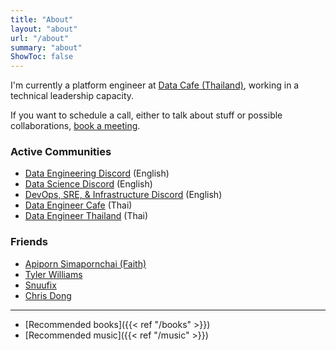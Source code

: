 ```yaml
---
title: "About"
layout: "about"
url: "/about"
summary: "about"
ShowToc: false
---
```


<!--- ![me-at-grill-the-data](/about/me-at-grill-the-data.jpg) -->

I'm currently a platform engineer at [Data Cafe (Thailand)](https://www.datacafethailand.com/), working in a technical leadership capacity.

If you want to schedule a call, either to talk about stuff or possible collaborations, [book a meeting](https://cal.com/karn-wong-uuhbtm/).


[//]: # (### Timeline)

[//]: # ()
[//]: # (![Timeline]&#40;images/2023-10-09-14-13-19.png&#41;)

### Active Communities

- [Data Engineering Discord](https://invite.gg/dataengineering) (English)
- [Data Science Discord](https://discord.com/invite/UYNaemm) (English)
- [DevOps, SRE, & Infrastructure Discord](https://discord.com/invite/VEEnHkPzY6) (English)
- [Data Engineer Cafe](https://discuss.dataengineercafe.io) (Thai)
- [Data Engineer Thailand](https://www.facebook.com/groups/dataengineerth) (Thai)

[//]: # (### Licenses & Certifications)

[//]: # ()
[//]: # (| Name                                                                                                                                                                                                                                                                                                        | Badge                                                        |)

[//]: # (|-------------------------------------------------------------------------------------------------------------------------------------------------------------------------------------------------------------------------------------------------------------------------------------------------------------|--------------------------------------------------------------|)

[//]: # (| [HashiCorp Ambassador 2024]&#40;https://www.credly.com/badges/cef04301-0db4-4bc6-8e69-8a186aa534c3&#41;                                                                                                                                                                                                             | ![HashiCorp Ambassador 2024]&#40;images/hashicorp-ambassador.png&#41; |)

[//]: # (| [AWS Certified Solutions Architect – Associate]&#40;https://www.credly.com/badges/0e07c3db-19c2-4ade-bb6c-66df4929fc5c/public_url&#41;                                                                                                                                                                              | ![AWS SA Associate]&#40;images/2023-11-11-12-46-35.png&#41;          |)

[//]: # (| [Google Cloud Professional Cloud Architect]&#40;https://www.credly.com/badges/a474b598-df0d-453f-8958-3181b6392f61/public_url&#41;                                                                                                                                                                                  | ![GCP PCA]&#40;images/2023-10-16-21-25-26.png&#41;                   |)

[//]: # (| [AWS Community Builder 2022]&#40;https://aws.amazon.com/developer/community/community-builders/community-builders-directory/?cb-cards.sort-by=item.additionalFields.cbName&cb-cards.sort-order=asc&awsf.builder-category=*all&awsf.location=*all&awsf.year=*all&cb-cards.q=karn%2Bwong&cb-cards.q_operator=AND&#41; | ![AWS CB 22]&#40;images/2023-10-16-21-32-01.png&#41;                 |)

### Friends

- [Apiporn Simapornchai (Faith)](https://faithstory.info)
- [Tyler Williams](https://stylerwilliams.me/)
- [Snuufix](https://snuu.io/)
- [Chris Dong](https://cdong.us/)

---

- [Recommended books]({{< ref "/books" >}})
- [Recommended music]({{< ref "/music" >}})
